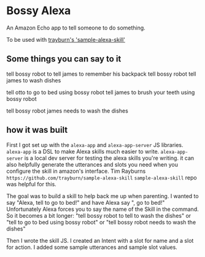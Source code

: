 # Bossy Alexa

An Amazon Echo app to tell someone to do something.

To be used with [trayburn's 'sample-alexa-skill'](https://github.com/trayburn/sample-alexa-skill)


## Some things you can say to it
tell bossy robot to tell james to remember his backpack
tell bossy robot tell james to wash dishes

tell otto to go to bed using bossy robot
tell james to brush your teeth using bossy robot

tell bossy robot james needs to wash the dishes

## how it was built

First I got set up with the `alexa-app` and `alexa-app-server` JS libraries. `alexa-app` is a DSL to make Alexa skills much easier to write. `alexa-app-server` is a local dev server for testing the alexa skills you're writing. it can also helpfully generate the utterances and slots you need when you configure the skill in amazon's interface. Tim Rayburns `https://github.com/trayburn/sample-alexa-skill` `sample-alexa-skill` repo was helpful for this.

The goal was to build a skill to help back me up when parenting. I wanted to say "Alexa, tell <my kid> to go to bed!" and have Alexa say "<kid>, go to bed!" Unfortunately Alexa forces you to say the name of the Skill in the command. So it becomes a bit longer: "tell bossy robot to tell <kid> to wash the dishes" or "tell <kid> to go to bed using bossy robot" or "tell bossy robot <kid> needs to wash the dishes"

Then I wrote the skill JS. I created an Intent with a slot for name and a slot for action. I added some sample utterances and sample slot values. 
